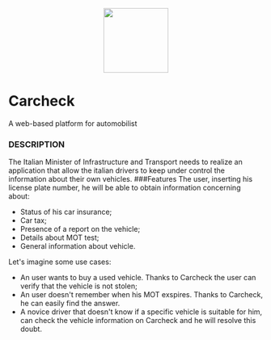 <p align = "center">
  <img src="https://github.com/kekkox/Carcheck/blob/master/resource/img/Logo.png" data-canonical src="https://github.com/kekkox/Carcheck/blob/master/resource/img/Logo.png" width="128" height="128" />
</p>

# Carcheck
A web-based platform for automobilist

### DESCRIPTION
The Italian Minister of Infrastructure and Transport needs to realize an application that allow the italian drivers to keep under control the information about their own vehicles. 
###Features
The user, 
inserting his license plate number, 
he will be able to obtain information concerning about:

- Status of his car insurance;
- Car tax;
- Presence of a report on the vehicle;
- Details about MOT test;
- General information about vehicle.


Let's imagine some use cases:
- An user wants to buy a used vehicle. Thanks to Carcheck the user can verify that the vehicle is not stolen;
- An user doesn't remember when his MOT exspires. Thanks to Carcheck, he can easily find the answer.
- A novice driver that doesn't know if a specific vehicle is suitable for him, can check the vehicle information on Carcheck and he will resolve this doubt.
